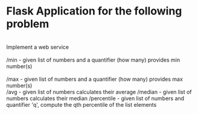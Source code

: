 # Flask Application for the following problem 
<br> Implement a web service </br>
<br> /min - given list of numbers and a quantifier (how many) provides min number(s) </br>
<br> /max - given list of numbers and a quantifier (how many) provides max number(s) </br>
/avg - given list of numbers calculates their average
/median - given list of numbers calculates their median
/percentile - given list of numbers and quantifier 'q', compute the qth percentile of the list elements

